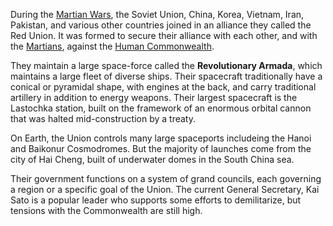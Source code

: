 During the [Martian Wars](/Setting/History.md#The%20Martian%20Wars), the Soviet Union, China, Korea, Vietnam, Iran, Pakistan, and various other countries joined in an alliance they called the Red Union. It was formed to secure their alliance with each other, and with the [Martians](./Mars.md), against the [Human Commonwealth](./The%20Human%20Commonwealth/Politics.md).

They maintain a large space-force called the **Revolutionary Armada**, which maintains a large fleet of diverse ships. Their spacecraft traditionally have a conical or pyramidal shape, with engines at the back, and carry traditional artillery in addition to energy weapons. Their largest spacecraft is the Lastochka station, built on the framework of an enormous orbital cannon that was halted mid-construction by a treaty.

On Earth, the Union controls many large spaceports includeing the Hanoi and Baikonur Cosmodromes. But the majority of launches come from the city of Hai Cheng, built of underwater domes in the South China sea.

Their government functions on a system of grand councils, each governing a region or a specific goal of the Union. The current General Secretary, Kai Sato is a popular leader who supports some efforts to demilitarize, but tensions with the Commonwealth are still high.
